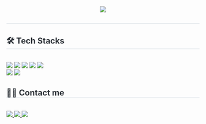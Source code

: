 <div align="center">
    <img
        src="https://capsule-render.vercel.app/api?type=waving&color=0:abb5e8,100:e18e8e&height=180&text=Hello%20World,%20I'm%20Eunsaem&animation=&fontColor=ffffff&fontSize=60" />
</div>
<div style="text-align: left;">
    <h2 style="border-bottom: 1px solid #d8dee4; color: #282d33;"> </h2>
    <div style="font-weight: 700; font-size: 15px; text-align: left; color: #282d33;"> </div>
</div>
<div style="text-align: left;">
    <h2 style="border-bottom: 1px solid #d8dee4; color: #282d33;"> 🛠️ Tech Stacks </h2> <br>
    <div style="margin: ; text-align: left;" "text-align: left;"> <img
            src="https://img.shields.io/badge/C-A8B9CC?style=flat-square&logo=C&logoColor=white">
        <img src="https://img.shields.io/badge/C++-00599C?style=flat-square&logo=C%2B%2B&logoColor=white">
        <img src="https://img.shields.io/badge/Github-181717?style=flat-square&logo=Github&logoColor=white">
        <img src="https://img.shields.io/badge/Java-007396?style=flat-square&logo=Java&logoColor=white">
        <img src="https://img.shields.io/badge/Spring-6DB33F?style=flat-square&logo=Spring&logoColor=white"/> <br>
        <img src="https://img.shields.io/badge/Notion-181717?style=flat-square&logo=Notion&logoColor=white">
        <img src="https://img.shields.io/badge/Figma-ffb13b?style=flat-square&logo=Figma&logoColor=white"/>
    </div>
</div>
<div style="text-align: left;">
    <h2 style="border-bottom: 1px solid #d8dee4; color: #282d33;"> 🧑‍💻 Contact me </h2> <br>
    <div style="text-align: left;"> <a href=https://www.instagram.com/saem0.0meas /> <img
            src="https://img.shields.io/badge/Instagram-E4405F?style=flat-square&logo=Instagram&logoColor=white&link=https://www.instagram.com/saem0.0meas/">
        </a>
        <a href=https://saemmeas-coding.tistory.com> <img
                src="https://img.shields.io/badge/Tistory-000000?style=flat-square&logo=Tistory&logoColor=white&link=https://saemmeas-coding.tistory.com">
        </a>
        <a href="mailto:sweeet0308@gmail.com"><img src="https://img.shields.io/badge/Gmail-d14836?style=flat-square&logo=Gmail&logoColor=white&link=sweeet03080@gmail.com"/></a>
    </div> <br>
    <div style="text-align: left;"> </div>
</div>
<div style="text-align: left;">
<!--     <h2 style="border-bottom: 1px solid #d8dee4; color: #282d33;"> 🏅 Stats </h2>
    <div style="text-align: left;"> <img
            src="https://github-readme-stats.vercel.app/api?username=eunsaemsaem&bg_color=180,00000000,00000000&title_color=556477&text_color=556477" />
        <img
            src="https://github-readme-stats.vercel.app/api/top-langs/?username=eunsaemsaem&layout=compact&bg_color=180,00000000,00000000&title_color=556477&text_color=556477" />
    </div> -->
</div>
